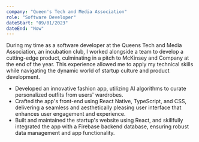 ```yaml
---
company: "Queen's Tech and Media Association"
role: "Software Developer"
dateStart: "09/01/2023"
dateEnd: "Now"
---
```


During my time as a software developer at the Queens Tech and Media Association, an incubation club, I worked alongside a team to develop a cutting-edge product, culminating in a pitch to McKinsey and Company at the end of the year. This experience allowed me to apply my technical skills while navigating the dynamic world of startup culture and product development.

- Developed an innovative fashion app, utilizing AI algorithms to curate personalized outfits from users' wardrobes.
- Crafted the app's front-end using React Native, TypeScript, and CSS, delivering a seamless and aesthetically pleasing user interface that enhances user engagement and experience.
- Built and maintained the startup's website using React, and skillfully integrated the app with a Firebase backend database, ensuring robust data management and app functionality.
